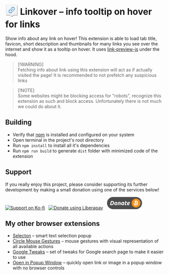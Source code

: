 # <sub><img src="./src/assets/icon.png" height="40" width="40"></sub> Linkover – info tooltip on hover for links

Show info about any link on hover! 
This extension is able to load tab title, favicon, short description and thumbnails for many links you see over the internet and show it as a tooltip on hover. It uses [link-preview-js](https://www.npmjs.com/package/link-preview-js) under the hood.

> [!WARNING]\
> Fetching info about link using this extension will act as if actually visited the page! It is recommended to not prefetch any suspicious links

> [!NOTE]\
> Some websites might be blocking access for "robots", recognize this extension as such and block access. Unfortunately there is not much we could do about it.


## Building
- Verify that [npm](https://nodejs.org/en/download/prebuilt-installer) is installed and configured on your system
- Open terminal in the project's root directory
- Run `npm install` to install all it's dependencies
- Run `npm run build` to generate `dist` folder with minimized code of the extension

## Support
If you really enjoy this project, please consider supporting its further development by making a small donation using one of the services below! 

<a href="https://ko-fi.com/emvaized"><img src="https://cdn.prod.website-files.com/5c14e387dab576fe667689cf/64f1a9ddd0246590df69ea0b_kofi_long_button_red%25402x-p-800.png" alt="Support on Ko-fi" height="40"></a> &nbsp; <a href="https://liberapay.com/emvaized/donate"><img alt="Donate using Liberapay" src="https://liberapay.com/assets/widgets/donate.svg" height="40"></a> &nbsp; <a href="https://emvaized.github.io/donate/bitcoin/"><img src="https://github.com/emvaized/emvaized.github.io/blob/main/donate/bitcoin/assets/bitcoin-donate-button.png?raw=true" alt="Donate Bitcoin" height="40" /></a>

## My other browser extensions
* [Selecton](https://github.com/emvaized/selecton-extension) – smart text selection popup
* [Circle Mouse Gestures](https://github.com/emvaized/circle-mouse-gestures) – mouse gestures with visual representation of all available actions
* [Google Tweaks](https://github.com/emvaized/google-tiles-extension) – set of tweaks for Google search page to make it easier to use
* [Open in Popup Window](https://github.com/emvaized/open-in-popup-window-extension) – quickly open link or image in a popup window with no browser controls